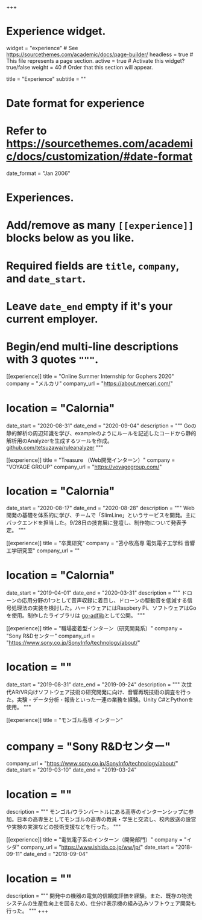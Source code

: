 +++
# Experience widget.
widget = "experience"  # See https://sourcethemes.com/academic/docs/page-builder/
headless = true  # This file represents a page section.
active = true  # Activate this widget? true/false
weight = 40  # Order that this section will appear.

title = "Experience"
subtitle = ""

# Date format for experience
#   Refer to https://sourcethemes.com/academic/docs/customization/#date-format
date_format = "Jan 2006"

# Experiences.
#   Add/remove as many `[[experience]]` blocks below as you like.
#   Required fields are `title`, `company`, and `date_start`.
#   Leave `date_end` empty if it's your current employer.
#   Begin/end multi-line descriptions with 3 quotes `"""`.

[[experience]]
  title = "Online Summer Internship for Gophers 2020"
  company = "メルカリ"
  company_url = "https://about.mercari.com/"
  # location = "Calornia"
  date_start = "2020-08-31"
  date_end = "2020-09-04"
  description = """
  Goの静的解析の周辺知識を学び、exampleのようにルールを記述したコードから静的解析用のAnalyzerを生成するツールを作成。[github.com/tetsuzawa/ruleanalyzer](https://github.com/tetsuzawa/ruleanalyzer)
  """

[[experience]]
  title = "Treasure （Web開発インターン）"
  company = "VOYAGE GROUP"
  company_url = "https://voyagegroup.com/"
  # location = "Calornia"
  date_start = "2020-08-17"
  date_end = "2020-08-28"
  description = """
  Web開発の基礎を体系的に学び、チームで「SlimLine」というサービスを開発。主にバックエンドを担当した。9/28日の技育展に登壇し、制作物について発表予定。
  """

[[experience]]
  title = "卒業研究"
  company = "苫小牧高専 電気電子工学科 音響工学研究室"
  company_url = ""
  # location = "Calornia"
  date_start = "2019-04-01"
  date_end = "2020-03-31"
  description = """
  ドローンの応用分野の1つとして音声収録に着目し、ドローンの駆動音を低減する信号処理法の実装を検討した。ハードウェアにはRaspbery Pi、ソフトウェアはGoを使用。制作したライブラリは <a href="https://github.com/tetsuzawa/go-adflib\">go-adflib</a>として公開。
  """

[[experience]]
  title = "職場密着型インターン（研究開発系）"
  company = "Sony R&Dセンター"
  company_url = "https://www.sony.co.jp/SonyInfo/technology/about/"
  # location = ""
  date_start = "2019-08-31"
  date_end = "2019-09-24"
  description = """
  次世代AR/VR向けソフトウェア技術の研究開発に向け、音響再現技術の調査を行った。実験・データ分析・報告といった一連の業務を経験。Unity C#とPythonを使用。
  """

[[experience]]
  title = "モンゴル高専 インターン"
  # company = "Sony R&Dセンター"
  company_url = "https://www.sony.co.jp/SonyInfo/technology/about/"
  date_start = "2019-03-10"
  date_end = "2019-03-24"
  # location = ""
  description = """
  モンゴル/ウランバートルにある高専のインターンシップに参加。日本の高専生としてモンゴルの高専の教員・学生と交流し、校内放送の設営や実験の実演などの技術支援などを行った。
  """

[[experience]]
  title = "電気電子系のインターン（開発部門）"
  company = "イシダ"
  company_url = "https://www.ishida.co.jp/ww/jp/"
  date_start = "2018-09-11"
  date_end = "2018-09-04"
  # location = ""
  description = """
  開発中の機器の電気的信頼度評価を経験。また、既存の物流システムの生産性向上を図るため、仕分け表示機の組み込みソフトウェア開発も行った。
  """
+++
